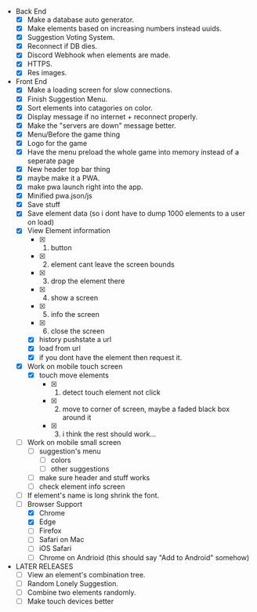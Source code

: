 - Back End
    - [X] Make a database auto generator.
    - [X] Make elements based on increasing numbers instead uuids.
    - [X] Suggestion Voting System.
    - [X] Reconnect if DB dies.
    - [X] Discord Webhook when elements are made.
    - [X] HTTPS.
    - [X] Res images.
- Front End
    - [X] Make a loading screen for slow connections.
    - [X] Finish Suggestion Menu.
    - [X] Sort elements into catagories on color.
    - [X] Display message if no internet + reconnect properly.
    - [X] Make the "servers are down" message better.
    - [X] Menu/Before the game thing
    - [X] Logo for the game
    - [X] Have the menu preload the whole game into memory
          instead of a seperate page
    - [X] New header top bar thing
    - [X] maybe make it a PWA.
    - [X] make pwa launch right into the app.
    - [X] Minified pwa.json/js
    - [X] Save stuff
    - [X] Save element data (so i dont have to dump 1000 elements to a user on load)
    - [X] View Element information
        - [X] 1. button
        - [X] 2. element cant leave the screen bounds
        - [X] 3. drop the element there
        - [X] 4. show a screen
        - [X] 5. info the screen
        - [X] 6. close the screen
        - [X] history pushstate a url
        - [X] load from url
        - [X] if you dont have the element then request it.
    - [X] Work on mobile touch screen
        - [X] touch move elements
            - [X] 1. detect touch element not click
            - [X] 2. move to corner of screen, maybe a faded black box around it
            - [X] 3. i think the rest should work...
    - [ ] Work on mobile small screen
        - [ ] suggestion's menu
            - [ ] colors
            - [ ] other suggestions
        - [ ] make sure header and stuff works
        - [ ] check element info screen
    - [ ] If element's name is long shrink the font.
    - [ ] Browser Support
        - [X] Chrome
        - [X] Edge
        - [ ] Firefox
        - [ ] Safari on Mac
        - [ ] iOS Safari
        - [ ] Chrome on Andrioid (this should say "Add to Android" somehow)

- LATER RELEASES
    - [ ] View an element's combination tree.
    - [ ] Random Lonely Suggestion.
    - [ ] Combine two elements randomly.
    - [ ] Make touch devices better
